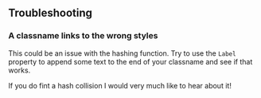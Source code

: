 ## Troubleshooting

### A classname links to the wrong styles
This could be an issue with the hashing function.
Try to use the `Label` property to append some text to the end of your classname and see if that works.

If you do fint a hash collision I would very much like to hear about it!